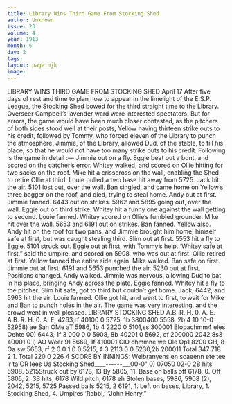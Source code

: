 ```yaml
---
title: Library Wins Third Game From Stocking Shed
author: Unknown
issue: 23
volume: 4
year: 1913
month: 6
day: 2
tags:
layout: page.njk
image:
---
```

LIBRARY WINS THIRD GAME FROM STOCKING SHED    April 17    After five days of rest and time to plan how to appear in the limelight of the E.S.P. League, the Stocking Shed bowed for the third straight time to the Library. Overseer Campbell’s lavender ward were interested spectators.    But for errors, the game would have been much closer contested, as the pitchers of both sides stood well at their posts, Yellow having thirteen strike outs to his credit, followed by Tommy, who forced eleven of the Library to punch the atmosphere. Jimmie, of the Library, allowed Dud, of the stable, to fill his place, so that he would not have too many strike outs to his credit. Following is the game in detail :—    Jimmie out on a fly. Eggie beat out a bunt, and scored on the catcher’s error. Whitey walked, and scored on Ollie hitting for two sacks on the roof. Mike hit a crisscross on the wall, enabling the Shed to retire Ollie at third. Louie pulled a two base hit away from 5725. Jack hit the air. 5101 lost out, over the wall. Ban singled, and came home on Yellow’s three bagger on the roof, and died, trying to steal home. Andy out at first. Jimmie fanned. 6443 out on strikes. 5962 and 5895 going out, over the wall.   Eggie out on third strike. Whitey hit a funny one against the wall getting to second. Louie fanned. Whitey scored on Ollie’s fumbled grounder. Mike hit over the wall. 5653 and 6191 out on strikes. Ban fanned. Yellow also. Andy hit on the roof for two pans, and Jimmie brought him home, himself safe at first, but was caught stealing third.    Slim out at first. 5553 hit a fly to Eggie. 5101 struck out.    Eggie out at first, with Tommy’s help. ‘Whitey safe at first,” said the umpire, and scored on 5908, who was out at first. Ollie retired at first.    Yellow fanned the entire side again. Mike walked. Ban safe on first. Jimmie out at first. 6191 and 5653 punched the air. 5230 out at first. Positions changed. Andy walked. Jimmie was nervous, allowing Dud to bat in his place, bringing Andy across the plate. Eggie fanned. Whitey hit a fly to the pitcher. Slim hit safe, got to third but couldn’t get home. Jack, 6442, and 5963 hit the air.    Louie fanned. Ollie got hit, and went to first, to wait for Mike and Ban to punch holes in the air. The game was very interesting, and the crowd went in well pleased.       LIBRARY STOCKING SHED A.B. R. H. 0. A. E. A.B. R. H. 0. A. E, 4263,rf 40100 0 5725, 1b 3800400 5558, 2b 4 10 10-0 52958) ae San OMe aT 5986, 1b 4 2220 0 5101,ss 300001 Blopachmm4 eles Oehte 00) 6443, 1f 3 000 0 0 5908, 8b 40201 0 5692, cf 200000 2042,8s3 40001 0 i) AO Weer 9) 5669, 1f 410001 ClO chmmne we Ole Op1 8200 GH, 8 Oa sw 5653, rf 2 0 0 1 0 0 5215, ¢ 3 2113 0 0 5230,2b 200011 Total 347 718 2 1. Total 220 0 226 4 SCORE BY INNINGS: Weibranyens en scaeenn ete tee lr ta OR lees Ua Stocking Shed____------___00-0" 0) 07050 02-0 2B hits 5908. 5215Struck out by 6178, 13 By 5805, 11. Base on balls off 6178, 0. Off 5805, 2. 3B hits, 6178 Wild pitch, 6178 eh Stolen bases, 5986, 5908 (2), 2042, 5215, 5725 Passed balls 5215, 2 6191, 1. Left on bases, Library, 1. Stocking Shed, 4. Umpires ‘Rabbi,’ “John Henry.” 
